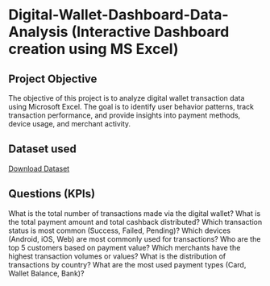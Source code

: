 # Digital-Wallet-Dashboard-Data-Analysis (Interactive Dashboard creation using MS Excel)
## Project Objective
The objective of this project is to analyze digital wallet transaction data using Microsoft Excel. The goal is to identify user behavior patterns, track transaction performance, and provide insights into payment methods, device usage, and merchant activity.

## Dataset used
[Download Dataset](https://github.com/Mohamed-Nofal-DataAnalysis/Digital-Wallet-Dashboard/raw/main/Digital_wallet_transactions%20Dashboard.xlsx)

## Questions (KPIs)
What is the total number of transactions made via the digital wallet?
What is the total payment amount and total cashback distributed?
Which transaction status is most common (Success, Failed, Pending)?
Which devices (Android, iOS, Web) are most commonly used for transactions?
Who are the top 5 customers based on payment value?
Which merchants have the highest transaction volumes or values?
What is the distribution of transactions by country?
What are the most used payment types (Card, Wallet Balance, Bank)?
